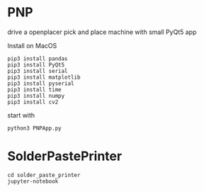 # PNP
drive a openplacer pick and place machine with small PyQt5 app


Install on MacOS
```
pip3 install pandas
pip3 install PyQt5
pip3 install serial
pip3 install matplotlib
pip3 install pyserial
pip3 install time
pip3 install numpy
pip3 install cv2
```

start with
```
python3 PNPApp.py
```

# SolderPastePrinter
```
cd solder_paste_printer
jupyter-notebook
```